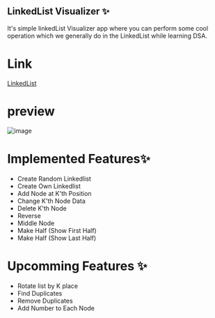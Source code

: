 ## LinkedList Visualizer ✨

It's simple linkedList Visualizer app where you can perform some cool operation which we generally do in the LinkedList while learning DSA.

# Link 

[LinkedList](https://linkedlistvisualizer.netlify.app)

# preview
![image](https://user-images.githubusercontent.com/80489885/191044839-d1afc153-0a96-48bf-89ba-53ab32b6256f.png)

# Implemented Features✨

- Create Random Linkedlist
- Create Own Linkedlist
- Add Node at K'th Position
- Change K'th Node Data
- Delete K'th Node
- Reverse
- Middle Node
- Make Half (Show First Half)
- Make Half (Show Last Half)

# Upcomming Features ✨

- Rotate list by K place
- Find Duplicates
- Remove Duplicates
- Add Number to Each Node






